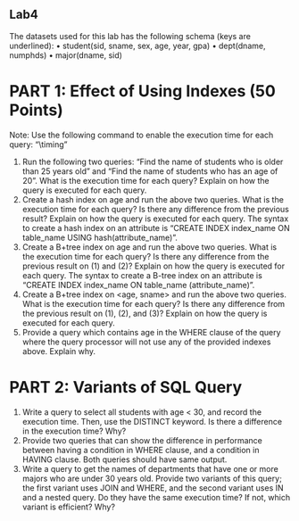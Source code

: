 ## Lab4
The datasets used for this lab has the following schema (keys are underlined):
• student(sid, sname, sex, age, year, gpa)
• dept(dname, numphds)
• major(dname, sid)

# PART 1: Effect of Using Indexes (50 Points)

Note: Use the following command to enable the execution time for each query: “\timing”
1. Run the following two queries: “Find the name of students who is older than 25 years old” and “Find the name of students who has an age of 20”. What is the execution time for each query? Explain on how the query is executed for each query.
2. Create a hash index on age and run the above two queries. What is the execution time for each query? Is there any difference from the previous result? Explain on how the query is executed for each query. The syntax to create a hash index on an attribute is “CREATE INDEX index_name ON table_name USING hash(attribute_name)”.
3. Create a B+tree index on age and run the above two queries. What is the execution time for
each query? Is there any difference from the previous result on (1) and (2)? Explain on how the query is executed for each query. The syntax to create a B-tree index on an attribute is “CREATE INDEX index_name ON table_name (attribute_name)”.
4. Create a B+tree index on <age, sname> and run the above two queries. What is the execution time for each query? Is there any difference from the previous result on (1), (2), and (3)? Explain on how the query is executed for each query.
5. Provide a query which contains age in the WHERE clause of the query where the query processor will not use any of the provided indexes above. Explain why.

# PART 2: Variants of SQL Query

1. Write a query to select all students with age < 30, and record the execution time. Then, use the DISTINCT keyword. Is there a difference in the execution time? Why?
2. Provide two queries that can show the difference in performance between having a condition in WHERE clause, and a condition in HAVING clause. Both queries should have same output.
3. Write a query to get the names of departments that have one or more majors who are under
30 years old. Provide two variants of this query; the first variant uses JOIN and WHERE, and the second variant uses IN and a nested query. Do they have the same execution time? If not, which variant is efficient? Why?
